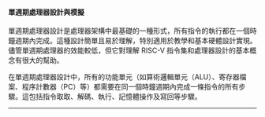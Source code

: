 #### **單週期處理器設計與模擬**

單週期處理器設計是處理器架構中最基礎的一種形式，所有指令的執行都在一個時鐘週期內完成。這種設計簡單且易於理解，特別適用於教學和基本硬體設計實現。儘管單週期處理器的效能較低，但它對理解 RISC-V 指令集和處理器設計的基本概念有很大的幫助。

在單週期處理器設計中，所有的功能單元（如算術邏輯單元（ALU）、寄存器檔案、程序計數器（PC）等）都需要在同一個時鐘週期內完成一條指令的所有步驟。這包括指令取取、解碼、執行、記憶體操作及寫回等步驟。

---